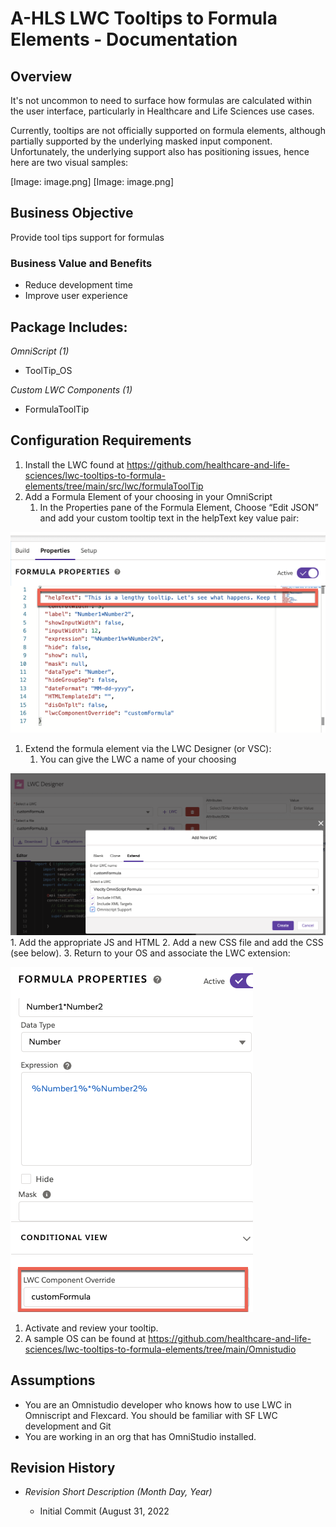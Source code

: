 <h1>A-HLS LWC Tooltips to Formula Elements - Documentation</h1>

<h2>Overview</h2>

It's not uncommon to need to surface how formulas are calculated within the user interface, particularly in Healthcare and Life Sciences use cases. 

Currently, tooltips are not officially supported on formula elements, although partially supported by the underlying masked input component. Unfortunately, the underlying support also has positioning issues, hence here are two visual samples:

[Image: image.png]
[Image: image.png]


<h2>Business Objective</h2>

Provide tool tips support for formulas

<h3>Business Value and Benefits</h3>

* Reduce development time
* Improve user experience


<h2>Package Includes:</h2>

*OmniScript (1)*

* ToolTip_OS

*Custom LWC Components (1)*

* FormulaToolTip


<h2>Configuration Requirements</h2>

1. Install the LWC found at https://github.com/healthcare-and-life-sciences/lwc-tooltips-to-formula-elements/tree/main/src/lwc/formulaToolTip 
2. Add a Formula Element of your choosing in your OmniScript
    1. In the Properties pane of the Formula Element, Choose “Edit JSON” and add your custom tooltip text in the helpText key value pair:

![](/images/tooltip1.png)

1. Extend the formula element via the LWC Designer (or VSC):
    1. You can give the LWC a name of your choosing

![](/images/tooltip2.png)
    1. Add the appropriate JS and HTML
    2. Add a new CSS file and add the CSS (see below).
    3. Return to your OS and associate the LWC extension:

![](/images/tooltip3.png)


1. Activate and review your tooltip.
2. A sample OS can be found at https://github.com/healthcare-and-life-sciences/lwc-tooltips-to-formula-elements/tree/main/Omnistudio

<h2>Assumptions</h2>

* You are an Omnistudio developer who knows how to use LWC in Omniscript and Flexcard. You should be familiar with SF LWC development and Git
* You are working in an org that has OmniStudio installed.


<h2>Revision History</h2>

* *Revision Short Description (Month Day, Year)*

    * Initial Commit (August 31, 2022

